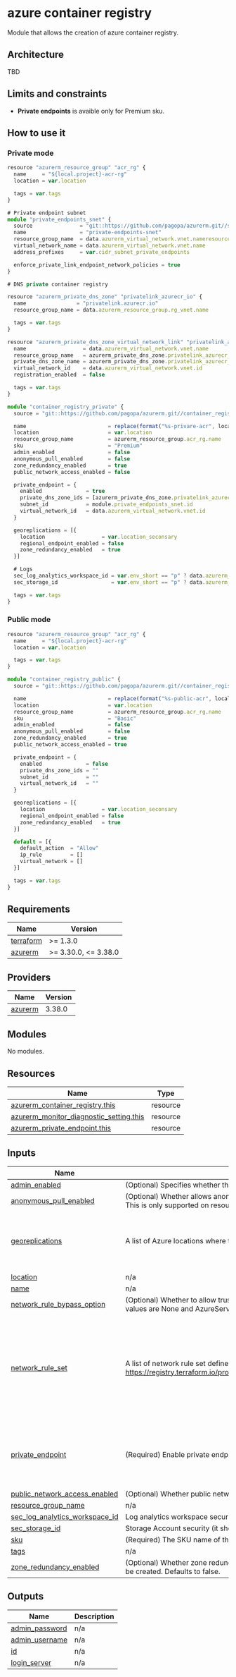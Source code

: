 # azure container registry

Module that allows the creation of azure container registry.

## Architecture

TBD

## Limits and constraints

- **Private endpoints** is avaible only for Premium sku.

## How to use it

### Private mode

```ts
resource "azurerm_resource_group" "acr_rg" {
  name     = "${local.project}-acr-rg"
  location = var.location

  tags = var.tags
}

# Private endpoint subnet
module "private_endpoints_snet" {
  source               = "git::https://github.com/pagopa/azurerm.git//subnet?ref=v2.9.0"
  name                 = "private-endpoints-snet"
  resource_group_name  = data.azurerm_virtual_network.vnet.nameresource_group_name
  virtual_network_name = data.azurerm_virtual_network.vnet.name
  address_prefixes     = var.cidr_subnet_private_endpoints

  enforce_private_link_endpoint_network_policies = true
}

# DNS private container registry

resource "azurerm_private_dns_zone" "privatelink_azurecr_io" {
  name                = "privatelink.azurecr.io"
  resource_group_name = data.azurerm_resource_group.rg_vnet.name

  tags = var.tags
}

resource "azurerm_private_dns_zone_virtual_network_link" "privatelink_azurecr_io_vnet_weu" {
  name                  = data.azurerm_virtual_network.vnet.name
  resource_group_name   = azurerm_private_dns_zone.privatelink_azurecr_io.resource_group_name
  private_dns_zone_name = azurerm_private_dns_zone.privatelink_azurecr_io.name
  virtual_network_id    = data.azurerm_virtual_network.vnet.id
  registration_enabled  = false

  tags = var.tags
}

module "container_registry_private" {
  source = "git::https://github.com/pagopa/azurerm.git//container_registry?ref=ref=v2.10.0"

  name                          = replace(format("%s-privare-acr", local.project), "-", "")
  location                      = var.location
  resource_group_name           = azurerm_resource_group.acr_rg.name
  sku                           = "Premium"
  admin_enabled                 = false
  anonymous_pull_enabled        = false
  zone_redundancy_enabled       = true
  public_network_access_enabled = false

  private_endpoint = {
    enabled              = true
    private_dns_zone_ids = [azurerm_private_dns_zone.privatelink_azurecr_io.id]
    subnet_id            = module.private_endpoints_snet.id
    virtual_network_id   = data.azurerm_virtual_network.vnet.id
  }

  georeplications = [{
    location                  = var.location_seconsary
    regional_endpoint_enabled = false
    zone_redundancy_enabled   = true
  }]

  # Logs
  sec_log_analytics_workspace_id = var.env_short == "p" ? data.azurerm_key_vault_secret.sec_workspace_id[0].value : null
  sec_storage_id                 = var.env_short == "p" ? data.azurerm_key_vault_secret.sec_storage_id[0].value : null

  tags = var.tags
}
```

### Public mode

```ts
resource "azurerm_resource_group" "acr_rg" {
  name     = "${local.project}-acr-rg"
  location = var.location

  tags = var.tags
}

module "container_registry_public" {
  source = "git::https://github.com/pagopa/azurerm.git//container_registry?ref=ref=v2.10.0"

  name                          = replace(format("%s-public-acr", local.project), "-", "")
  location                      = var.location
  resource_group_name           = azurerm_resource_group.acr_rg.name
  sku                           = "Basic"
  admin_enabled                 = false
  anonymous_pull_enabled        = false
  zone_redundancy_enabled       = true
  public_network_access_enabled = true

  private_endpoint = {
    enabled              = false
    private_dns_zone_ids = ""
    subnet_id            = ""
    virtual_network_id   = ""
  }

  georeplications = [{
    location                  = var.location_seconsary
    regional_endpoint_enabled = false
    zone_redundancy_enabled   = true
  }]

  default = [{
    default_action  = "Allow"
    ip_rule         = []
    virtual_network = []
  }]

  tags = var.tags
}
```

<!-- markdownlint-disable -->
<!-- BEGINNING OF PRE-COMMIT-TERRAFORM DOCS HOOK -->
## Requirements

| Name | Version |
|------|---------|
| <a name="requirement_terraform"></a> [terraform](#requirement\_terraform) | >= 1.3.0 |
| <a name="requirement_azurerm"></a> [azurerm](#requirement\_azurerm) | >= 3.30.0, <= 3.38.0 |

## Providers

| Name | Version |
|------|---------|
| <a name="provider_azurerm"></a> [azurerm](#provider\_azurerm) | 3.38.0 |

## Modules

No modules.

## Resources

| Name | Type |
|------|------|
| [azurerm_container_registry.this](https://registry.terraform.io/providers/hashicorp/azurerm/latest/docs/resources/container_registry) | resource |
| [azurerm_monitor_diagnostic_setting.this](https://registry.terraform.io/providers/hashicorp/azurerm/latest/docs/resources/monitor_diagnostic_setting) | resource |
| [azurerm_private_endpoint.this](https://registry.terraform.io/providers/hashicorp/azurerm/latest/docs/resources/private_endpoint) | resource |

## Inputs

| Name | Description | Type | Default | Required |
|------|-------------|------|---------|:--------:|
| <a name="input_admin_enabled"></a> [admin\_enabled](#input\_admin\_enabled) | (Optional) Specifies whether the admin user is enabled. Defaults to false. | `bool` | `false` | no |
| <a name="input_anonymous_pull_enabled"></a> [anonymous\_pull\_enabled](#input\_anonymous\_pull\_enabled) | (Optional) Whether allows anonymous (unauthenticated) pull access to this Container Registry? Defaults to false. This is only supported on resources with the Standard or Premium SKU. | `bool` | `false` | no |
| <a name="input_georeplications"></a> [georeplications](#input\_georeplications) | A list of Azure locations where the container registry should be geo-replicated. | <pre>list(object({<br>    location                  = string<br>    regional_endpoint_enabled = bool<br>    zone_redundancy_enabled   = bool<br>  }))</pre> | `[]` | no |
| <a name="input_location"></a> [location](#input\_location) | n/a | `string` | n/a | yes |
| <a name="input_name"></a> [name](#input\_name) | n/a | `string` | n/a | yes |
| <a name="input_network_rule_bypass_option"></a> [network\_rule\_bypass\_option](#input\_network\_rule\_bypass\_option) | (Optional) Whether to allow trusted Azure services to access a network restricted Container Registry? Possible values are None and AzureServices. Defaults to AzureServices. | `string` | `"AzureServices"` | no |
| <a name="input_network_rule_set"></a> [network\_rule\_set](#input\_network\_rule\_set) | A list of network rule set defined at https://registry.terraform.io/providers/hashicorp/azurerm/latest/docs/resources/container_registry#network_rule_set | <pre>list(object({<br>    default_action = string<br>    ip_rule = list(object({<br>      action   = string<br>      ip_range = string<br>    }))<br>    virtual_network = list(object({<br>      action    = string<br>      subnet_id = string<br>    }))<br>  }))</pre> | <pre>[<br>  {<br>    "default_action": "Deny",<br>    "ip_rule": [],<br>    "virtual_network": []<br>  }<br>]</pre> | no |
| <a name="input_private_endpoint"></a> [private\_endpoint](#input\_private\_endpoint) | (Required) Enable private endpoint with required params | <pre>object({<br>    enabled              = bool<br>    virtual_network_id   = string<br>    subnet_id            = string<br>    private_dns_zone_ids = list(string)<br>  })</pre> | n/a | yes |
| <a name="input_public_network_access_enabled"></a> [public\_network\_access\_enabled](#input\_public\_network\_access\_enabled) | (Optional) Whether public network access is allowed for the container registry. Defaults to true. | `bool` | `true` | no |
| <a name="input_resource_group_name"></a> [resource\_group\_name](#input\_resource\_group\_name) | n/a | `string` | n/a | yes |
| <a name="input_sec_log_analytics_workspace_id"></a> [sec\_log\_analytics\_workspace\_id](#input\_sec\_log\_analytics\_workspace\_id) | Log analytics workspace security (it should be in a different subscription). | `string` | `null` | no |
| <a name="input_sec_storage_id"></a> [sec\_storage\_id](#input\_sec\_storage\_id) | Storage Account security (it should be in a different subscription). | `string` | `null` | no |
| <a name="input_sku"></a> [sku](#input\_sku) | (Required) The SKU name of the container registry. Possible values are Basic, Standard and Premium. | `string` | `"Basic"` | no |
| <a name="input_tags"></a> [tags](#input\_tags) | n/a | `map(any)` | n/a | yes |
| <a name="input_zone_redundancy_enabled"></a> [zone\_redundancy\_enabled](#input\_zone\_redundancy\_enabled) | (Optional) Whether zone redundancy is enabled for this Container Registry? Changing this forces a new resource to be created. Defaults to false. | `string` | `false` | no |

## Outputs

| Name | Description |
|------|-------------|
| <a name="output_admin_password"></a> [admin\_password](#output\_admin\_password) | n/a |
| <a name="output_admin_username"></a> [admin\_username](#output\_admin\_username) | n/a |
| <a name="output_id"></a> [id](#output\_id) | n/a |
| <a name="output_login_server"></a> [login\_server](#output\_login\_server) | n/a |
<!-- END OF PRE-COMMIT-TERRAFORM DOCS HOOK -->
